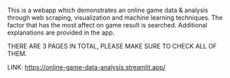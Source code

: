 This is a webapp which demonstrates an online game data & analysis through web scraping, visualization and machine learning techniques. The factor that has the most affect on game result is searched. Additional explanations are provided in the app.

THERE ARE 3 PAGES IN TOTAL, PLEASE MAKE SURE TO CHECK ALL OF THEM.

LINK: https://online-game-data-analysis.streamlit.app/
